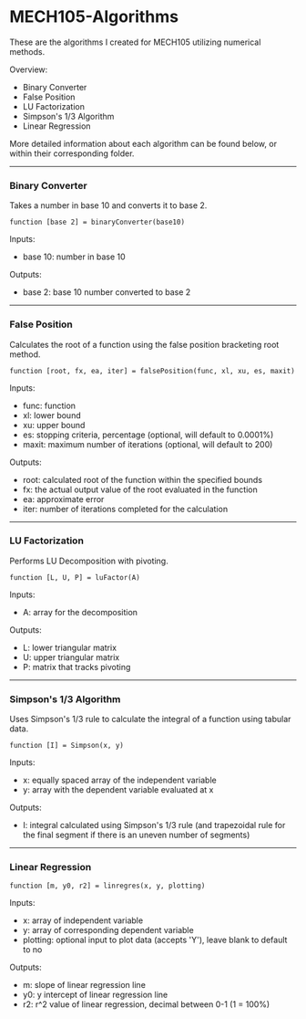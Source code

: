 # MECH105-Algorithms
These are the algorithms I created for MECH105 utilizing numerical methods.

Overview:
- Binary Converter
- False Position
- LU Factorization
- Simpson's 1/3 Algorithm
- Linear Regression

More detailed information about each algorithm can be found below, or within their corresponding folder.

---

### Binary Converter
Takes a number in base 10 and converts it to base 2.

`function [base 2] = binaryConverter(base10)`

Inputs:
- base 10: number in base 10

Outputs:
- base 2: base 10 number converted to base 2

---

### False Position
Calculates the root of a function using the false position bracketing root method.

`function [root, fx, ea, iter] = falsePosition(func, xl, xu, es, maxit)`

Inputs:
- func: function
- xl: lower bound
- xu: upper bound
- es: stopping criteria, percentage (optional, will default to 0.0001%)
- maxit: maximum number of iterations (optional, will default to 200)

Outputs:
- root: calculated root of the function within the specified bounds
- fx: the actual output value of the root evaluated in the function
- ea: approximate error
- iter: number of iterations completed for the calculation

---

### LU Factorization
Performs LU Decomposition with pivoting.

`function [L, U, P] = luFactor(A)`

Inputs:
- A: array for the decomposition

Outputs:
- L: lower triangular matrix
- U: upper triangular matrix
- P: matrix that tracks pivoting

---

### Simpson's 1/3 Algorithm
Uses Simpson's 1/3 rule to calculate the integral of a function using tabular data.

`function [I] = Simpson(x, y)`

Inputs:
- x: equally spaced array of the independent variable
- y: array with the dependent variable evaluated at x

Outputs:
- I: integral calculated using Simpson's 1/3 rule (and trapezoidal rule for the final segment if there is an uneven number of segments)

---

### Linear Regression

`function [m, y0, r2] = linregres(x, y, plotting)`

Inputs: 
- x: array of independent variable
- y: array of corresponding dependent variable
- plotting: optional input to plot data (accepts 'Y'), leave blank to default to no 

Outputs:
- m: slope of linear regression line
- y0: y intercept of linear regression line
- r2: r^2 value of linear regression, decimal between 0-1 (1 = 100%)
